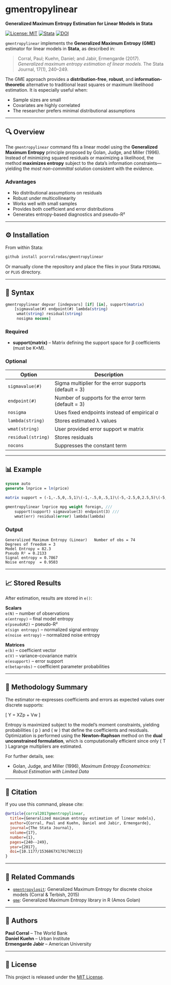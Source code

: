 # gmentropylinear

**Generalized Maximum Entropy Estimation for Linear Models in Stata**

[![License: MIT](https://img.shields.io/badge/License-MIT-blue.svg)](LICENSE)
[![Stata](https://img.shields.io/badge/Stata-Compatible-blue)](#)
[![DOI](https://img.shields.io/badge/DOI-10.1177%2F1536867X1701700113-blue)](http://crossmark.crossref.org/dialog/?doi=10.1177%2F1536867X1701700113&domain=pdf&date_stamp=2017-03-01)

`gmentropylinear` implements the **Generalized Maximum Entropy (GME)** estimator for linear models in **Stata**, as described in:

> Corral, Paul; Kuehn, Daniel; and Jabir, Ermengarde (2017). *Generalized maximum entropy estimation of linear models.* The Stata Journal, 17(1), 240–249.

The GME approach provides a **distribution-free**, **robust**, and **information-theoretic** alternative to traditional least squares or maximum likelihood estimation. It is especially useful when:
- Sample sizes are small  
- Covariates are highly correlated  
- The researcher prefers minimal distributional assumptions  

---

## 🔍 Overview

The `gmentropylinear` command fits a linear model using the **Generalized Maximum Entropy** principle proposed by Golan, Judge, and Miller (1996).  
Instead of minimizing squared residuals or maximizing a likelihood, the method **maximizes entropy** subject to the data’s information constraints—yielding the *most non-committal* solution consistent with the evidence.

### Advantages
- No distributional assumptions on residuals  
- Robust under multicollinearity  
- Works well with small samples  
- Provides both coefficient and error distributions  
- Generates entropy-based diagnostics and pseudo-R²  

---

## ⚙️ Installation

From within Stata:

```stata
github install pcorralrodas/gmentropylinear
```

Or manually clone the repository and place the files in your Stata `PERSONAL` or `PLUS` directory.

---

## 🧩 Syntax

```stata
gmentropylinear depvar [indepvars] [if] [in], support(matrix)
    [sigmavalue(#) endpoint(#) lambda(string)
     wmat(string) residual(string)
     nosigma nocons]
```

### Required
- **support(matrix)** – Matrix defining the support space for β coefficients (must be K×M).

### Optional
| Option | Description |
|--------|--------------|
| `sigmavalue(#)` | Sigma multiplier for the error supports (default = 3) |
| `endpoint(#)` | Number of supports for the error term (default = 3) |
| `nosigma` | Uses fixed endpoints instead of empirical σ |
| `lambda(string)` | Stores estimated λ values |
| `wmat(string)` | User provided error support w matrix |
| `residual(string)` | Stores residuals |
| `nocons` | Suppresses the constant term |

---

## 📊 Example

```stata
sysuse auto
generate lnprice = ln(price)

matrix support = (-1,-.5,0,.5,1)\(-1,-.5,0,.5,1)\(-5,-2.5,0,2.5,5)\(-5,-2.5,0,2.5,5)

gmentropylinear lnprice mpg weight foreign, ///
    support(support) sigmavalue(3) endpoint(3) ///
    wmat(err) residual(error) lambda(lambda)
```

### Output
```
Generalized Maximum Entropy (Linear)   Number of obs = 74
Degrees of freedom = 3
Model Entropy = 82.3
Pseudo R² = 0.2133
Signal entropy = 0.7867
Noise entropy  = 0.9503
```

---

## 📈 Stored Results

After estimation, results are stored in `e()`:

**Scalars**  
`e(N)` – number of observations  
`e(entropy)` – final model entropy  
`e(pseudoR2)` – pseudo-R²  
`e(sign entropy)` – normalized signal entropy  
`e(noise entropy)` – normalized noise entropy  

**Matrices**  
`e(b)` – coefficient vector  
`e(V)` – variance–covariance matrix  
`e(esupport)` – error support  
`e(betaprobs)` – coefficient parameter probabilities  

---

## 🧠 Methodology Summary

The estimator re-expresses coefficients and errors as expected values over discrete supports:

\[
Y = XZp + Vw
\]

Entropy is maximized subject to the model’s moment constraints, yielding probabilities \( p \) and \( w \) that define the coefficients and residuals.  
Optimization is performed using the **Newton–Raphson** method on the **dual unconstrained formulation**, which is computationally efficient since only \( T \) Lagrange multipliers are estimated.

For further details, see:
- Golan, Judge, and Miller (1996), *Maximum Entropy Econometrics: Robust Estimation with Limited Data*  

---

## 🧾 Citation

If you use this command, please cite:

```bibtex
@article{corral2017gmentropylinear,
  title={Generalized maximum entropy estimation of linear models},
  author={Corral, Paul and Kuehn, Daniel and Jabir, Ermengarde},
  journal={The Stata Journal},
  volume={17},
  number={1},
  pages={240--249},
  year={2017},
  doi={10.1177/1536867X1701700113}
}
```

---

## 🧰 Related Commands

- [`gmentropylogit`](https://ideas.repec.org/c/boc/bocode/s458151.html): Generalized Maximum Entropy for discrete choice models (Corral & Terbish, 2015)  
- [`gme`](https://github.com/amos-golan/gme): Generalized Maximum Entropy library in R (Amos Golan)

---

## 👥 Authors

**Paul Corral** – The World Bank  
**Daniel Kuehn** – Urban Institute  
**Ermengarde Jabir** – American University  

---

## 📜 License

This project is released under the [MIT License](LICENSE).
